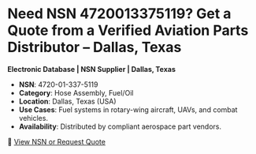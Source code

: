 # Need NSN 4720013375119? Get a Quote from a Verified Aviation Parts Distributor – Dallas, Texas
**Electronic Database | NSN Supplier | Dallas, Texas**

- **NSN**: 4720-01-337-5119
- **Category**: Hose Assembly, Fuel/Oil
- **Location**: Dallas, Texas (USA)
- **Use Cases**: Fuel systems in rotary-wing aircraft, UAVs, and combat vehicles.
- **Availability**: Distributed by compliant aerospace part vendors.

🔗 [View NSN or Request Quote](https://www.partsprohub.com/4720013375119.html)
